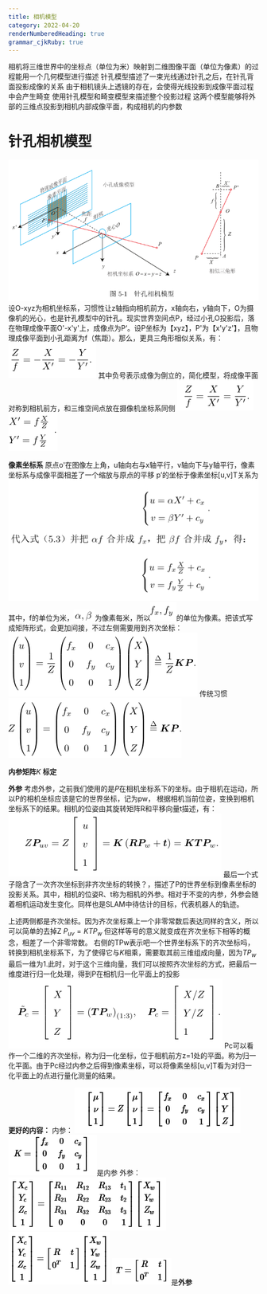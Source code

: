```yaml
---
title: 相机模型
category: 2022-04-20
renderNumberedHeading: true
grammar_cjkRuby: true
---
```


相机将三维世界中的坐标点（单位为米）映射到二维图像平面（单位为像素）的过程能用一个几何模型进行描述
针孔模型描述了一束光线通过针孔之后，在针孔背面投影成像的关系
由于相机镜头上透镜的存在，会使得光线投影到成像平面过程中会产生畸变
使用针孔模型和畸变模型来描述整个投影过程
这两个模型能够将外部的三维点投影到相机内部成像平面，构成相机的内参数

# 针孔相机模型
![enter description here](./images/1650442822624.png)
设O-xyz为相机坐标系，习惯性让z轴指向相机前方，x轴向右，y轴向下，O为摄像机的光心，也是针孔模型中的针孔。现实世界空间点P，经过小孔O投影后，落在物理成像平面O'-x'y'上，成像点为P‘。设P坐标为【xyz】，P'为【x'y'z'】，且物理成像平面到小孔距离为f（焦距）。那么，更具三角形相似关系，有：
![enter description here](./images/1650443161917.png)
其中负号表示成像为倒立的，简化模型，将成像平面对称到相机前方，和三维空间点放在摄像机坐标系同侧
![enter description here](./images/1650443239100.png)
![enter description here](./images/1650443423449.png)

**像素坐标系**
原点o'在图像左上角，u轴向右与x轴平行，v轴向下与y轴平行，像素坐标系与成像平面相差了一个缩放与原点的平移
p’的坐标于像素坐标[u,v]T关系为
![enter description here](./images/1650443897736.png)
其中，f的单位为米，![enter description here](./images/1650443917688.png)为像素每米，所以![enter description here](./images/1650443944554.png)的单位为像素。把该式写成矩阵形式，会更加间接，不过左侧需要用到齐次坐标：
![enter description here](./images/1650443992584.png)
传统习惯
![enter description here](./images/1650444067101.png)

**内参矩阵**$K$
**标定**


**外参**
考虑外参，之前我们使用的是$P$在相机坐标系下的坐标。由于相机在运动，所以P的相机坐标应该是它的世界坐标，记为pw，
根据相机当前位姿，变换到相机坐标系下的结果。相机的位姿由其旋转矩阵R和平移向量t描述，有：
![enter description here](./images/1650455287495.png)
最后一个式子隐含了一次齐次坐标到非齐次坐标的转换？，描述了P的世界坐标到像素坐标的投影关系。其中，相机的位姿R、t称为相机的外参。相对于不变的内参，外参会随着相机运动发生变化。同样也是SLAM中待估计的目标，代表机器人的轨迹。

上述两侧都是齐次坐标。因为齐次坐标乘上一个非零常数后表达同样的含义，所以可以简单的去掉Z
$P_{uv}=KTP_w$
但这样等号的意义就变成在齐次坐标下相等的概念，相差了一个非零常数。
右侧的TPw表示吧一个世界坐标系下的齐次坐标吗，转换到相机坐标系下，为了使得它与$K$相乘，需要取其前三维组成向量，因为$TP_w$最后一维为1.此时，对于这个三维向量，我们可以按照齐次坐标的方式，把最后一维度进行归一化处理，得到P在相机归一化平面上的投影
![enter description here](./images/1650457028199.png)
Pc可以看作一个二维的齐次坐标，称为归一化坐标，位于相机前方z=1处的平面。称为归一化平面。由于Pc经过内参之后得到像素坐标，可以将像素坐标[u,v]T看为对归一化平面上的点进行量化测量的结果。


**更好的内容：**
内参：
![enter description here](./images/1650457311793.png)
![enter description here](./images/1650457330877.png)是内参
外参：
![enter description here](./images/1650457363142.png)
![enter description here](./images/1650457371327.png)
![enter description here](./images/1650457382942.png)是**外参**
